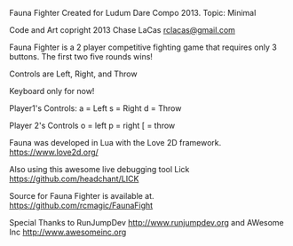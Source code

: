 Fauna Fighter
Created for Ludum Dare Compo 2013. Topic: Minimal

Code and Art copright 2013 Chase LaCas <rclacas@gmail.com>

Fauna Fighter is a 2 player competitive fighting game that requires only 3 buttons.
The first two five rounds wins!

Controls are Left, Right, and Throw

Keyboard only for now!

Player1's Controls:
a = Left
s = Right
d = Throw

Player 2's Controls
o = left
p = right
[ = throw


Fauna was developed in Lua with the Love 2D framework.
https://www.love2d.org/

Also using this awesome live debugging tool Lick
https://github.com/headchant/LICK

Source for Fauna Fighter is available at.
https://github.com/rcmagic/FaunaFight

Special Thanks to RunJumpDev <http://www.runjumpdev.org> and AWesome Inc <http://www.awesomeinc.org>
